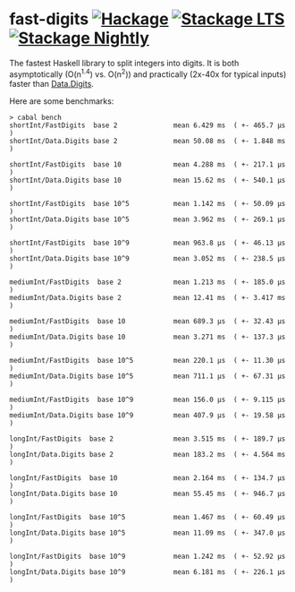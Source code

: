 # fast-digits [![Hackage](http://img.shields.io/hackage/v/fast-digits.svg)](https://hackage.haskell.org/package/fast-digits) [![Stackage LTS](http://stackage.org/package/fast-digits/badge/lts)](http://stackage.org/lts/package/fast-digits) [![Stackage Nightly](http://stackage.org/package/fast-digits/badge/nightly)](http://stackage.org/nightly/package/fast-digits)

The fastest Haskell library to split integers into digits.
It is both asymptotically (O(n<sup>1.4</sup>) vs. O(n<sup>2</sup>))
and practically (2x-40x for typical inputs)
faster than [Data.Digits](https://hackage.haskell.org/package/digits).

Here are some benchmarks:

```
> cabal bench
shortInt/FastDigits  base 2              mean 6.429 ms  ( +- 465.7 μs  )
shortInt/Data.Digits base 2              mean 50.08 ms  ( +- 1.848 ms  )

shortInt/FastDigits  base 10             mean 4.288 ms  ( +- 217.1 μs  )
shortInt/Data.Digits base 10             mean 15.62 ms  ( +- 540.1 μs  )

shortInt/FastDigits  base 10^5           mean 1.142 ms  ( +- 50.09 μs  )
shortInt/Data.Digits base 10^5           mean 3.962 ms  ( +- 269.1 μs  )

shortInt/FastDigits  base 10^9           mean 963.8 μs  ( +- 46.13 μs  )
shortInt/Data.Digits base 10^9           mean 3.052 ms  ( +- 238.5 μs  )

mediumInt/FastDigits  base 2             mean 1.213 ms  ( +- 185.0 μs  )
mediumInt/Data.Digits base 2             mean 12.41 ms  ( +- 3.417 ms  )

mediumInt/FastDigits  base 10            mean 689.3 μs  ( +- 32.43 μs  )
mediumInt/Data.Digits base 10            mean 3.271 ms  ( +- 137.3 μs  )

mediumInt/FastDigits  base 10^5          mean 220.1 μs  ( +- 11.30 μs  )
mediumInt/Data.Digits base 10^5          mean 711.1 μs  ( +- 67.31 μs  )

mediumInt/FastDigits  base 10^9          mean 156.0 μs  ( +- 9.115 μs  )
mediumInt/Data.Digits base 10^9          mean 407.9 μs  ( +- 19.58 μs  )

longInt/FastDigits  base 2               mean 3.515 ms  ( +- 189.7 μs  )
longInt/Data.Digits base 2               mean 183.2 ms  ( +- 4.564 ms  )

longInt/FastDigits  base 10              mean 2.164 ms  ( +- 134.7 μs  )
longInt/Data.Digits base 10              mean 55.45 ms  ( +- 946.7 μs  )

longInt/FastDigits  base 10^5            mean 1.467 ms  ( +- 60.49 μs  )
longInt/Data.Digits base 10^5            mean 11.09 ms  ( +- 347.0 μs  )

longInt/FastDigits  base 10^9            mean 1.242 ms  ( +- 52.92 μs  )
longInt/Data.Digits base 10^9            mean 6.181 ms  ( +- 226.1 μs  )
```
